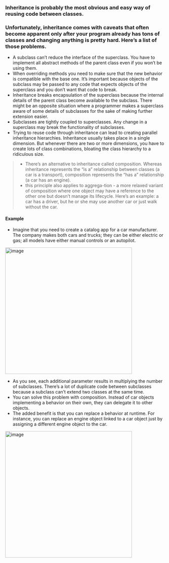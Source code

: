 ### Inheritance is probably the most obvious and easy way of reusing code between classes.
### Unfortunately, inheritance comes with caveats that often become apparent only after your program already has tons of classes and changing anything is pretty hard. Here’s a list of those problems.
- A subclass can’t reduce the interface of the superclass. You have to implement all abstract methods of the parent class even if you won’t be using them.
- When overriding methods you need to make sure that the new behavior is compatible with the base one. It’s important because objects of the subclass may be passed to any code that expects objects of the superclass and you don’t want that code to break.
- Inheritance breaks encapsulation of the superclass because the internal details of the parent class become available to the subclass. There might be an opposite situation where a programmer makes a superclass aware of some details of subclasses for the sake of making further extension easier.
- Subclasses are tightly coupled to superclasses. Any change in a superclass may break the functionality of subclasses.
- Trying to reuse code through inheritance can lead to creating parallel inheritance hierarchies. Inheritance usually takes place in a single dimension. But whenever there are two or more dimensions, you have to create lots of class combinations, bloating the class hierarchy to a ridiculous size.


> - There’s an alternative to inheritance called composition. Whereas inheritance represents the “is a” relationship between classes (a car is a transport), composition represents the “has a” relationship (a car has an engine).
> - this principle also applies to aggrega-tion - a more relaxed variant of composition where one object may have a reference to the other one but doesn’t manage its lifecycle. Here’s an example: a car has a driver, but he or she may use another car or just walk without the car.


#### Example
- Imagine that you need to create a catalog app for a car manufacturer. The company makes both cars and trucks; they can be either electric or gas; all models have either manual controls or an autopilot.
<img width="400" alt="image" src="https://github.com/user-attachments/assets/af3cb62d-72ff-472a-898c-7e83ee915289">

- As you see, each additional parameter results in multiplying the number of subclasses. There’s a lot of duplicate code between subclasses because a subclass can’t extend two classes at the same time.
- You can solve this problem with composition. Instead of car objects implementing a behavior on their own, they can delegate it to other objects.
- The added benefit is that you can replace a behavior at runtime. For instance, you can replace an engine object linked to a car object just by assigning a different engine object to the car.
<img width="400" alt="image" src="https://github.com/user-attachments/assets/6565c021-a0fd-4b79-aeea-288f5034eb50">
